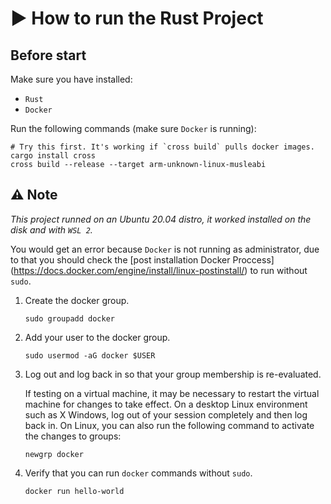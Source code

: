 # ▶ How to run the Rust Project

## Before start

Make sure you have installed:

- `Rust`
- `Docker`

Run the following commands (make sure `Docker` is running):

```
# Try this first. It's working if `cross build` pulls docker images.
cargo install cross
cross build --release --target arm-unknown-linux-musleabi
```

## ⚠ Note

*This project runned on an Ubuntu 20.04 distro, it worked installed on the disk and with `WSL 2`.*

You would get an error because `Docker` is not running as administrator, due to that you should
check the [post installation Docker Proccess]
(https://docs.docker.com/engine/install/linux-postinstall/) to run without `sudo`.

1. Create the docker group.

    `sudo groupadd docker`

2. Add your user to the docker group.

    `sudo usermod -aG docker $USER`

3. Log out and log back in so that your group membership is re-evaluated.

    If testing on a virtual machine, it may be necessary to restart the virtual machine for changes to take effect.
On a desktop Linux environment such as X Windows, log out of your session completely and then log back in.
On Linux, you can also run the following command to activate the changes to groups:


   `newgrp docker`

4. Verify that you can run `docker` commands without `sudo`.

    `docker run hello-world`